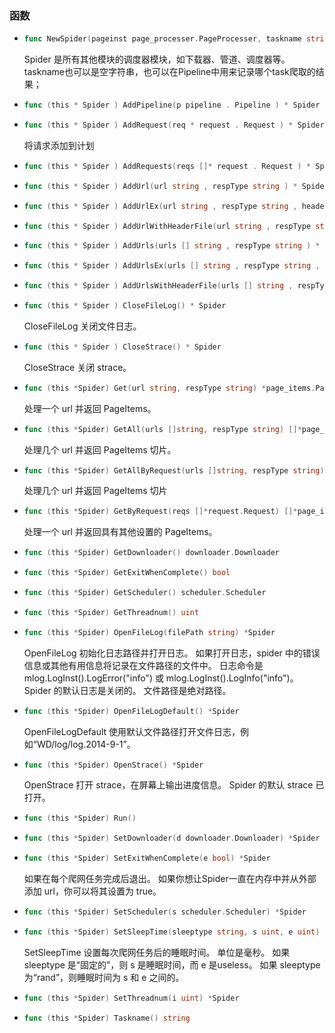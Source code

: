 ### 函数

* ```go
  func NewSpider(pageinst page_processer.PageProcesser, taskname string) *Spider
  ```

  Spider 是所有其他模块的调度器模块，如下载器、管道、调度器等。 taskname也可以是空字符串，也可以在Pipeline中用来记录哪个task爬取的结果； 

* ```go
  func (this * Spider ) AddPipeline(p pipeline . Pipeline ) * Spider 
  ```

* ```go
  func (this * Spider ) AddRequest(req * request . Request ) * Spider 
  ```

  将请求添加到计划 

* ```go
  func (this * Spider ) AddRequests(reqs []* request . Request ) * Spider 
  ```

* ```go
  func (this * Spider ) AddUrl(url string , respType string ) * Spider
  ```

* ```go
  func (this * Spider ) AddUrlEx(url string , respType string , headerFile string , proxyHost string ) * Spider 
  ```

* ```go
  func (this * Spider ) AddUrlWithHeaderFile(url string , respType string , headerFile string ) * Spider 
  ```

* ```go
  func (this * Spider ) AddUrls(urls [] string , respType string ) * Spider 
  ```

* ```go
  func (this * Spider ) AddUrlsEx(urls [] string , respType string , headerFile string , proxyHost string ) * Spider 
  ```

* ```go
  func (this * Spider ) AddUrlsWithHeaderFile(urls [] string , respType string , headerFile string ) * Spider 
  ```

* ```go
  func (this * Spider ) CloseFileLog() * Spider 
  ```

  CloseFileLog 关闭文件日志。 

* ```go
  func (this * Spider ) CloseStrace() * Spider 
  ```

  CloseStrace 关闭 strace。 

* ```go
  func (this *Spider) Get(url string, respType string) *page_items.PageItems
  ```

  处理一个 url 并返回 PageItems。 

* ```go
  func (this *Spider) GetAll(urls []string, respType string) []*page_items.PageItems
  ```

  处理几个 url 并返回 PageItems 切片。 

* ```go
  func (this *Spider) GetAllByRequest(urls []string, respType string) []*page_items.PageItems
  ```

  处理几个 url 并返回 PageItems 切片 

* ```go
  func (this *Spider) GetByRequest(reqs []*request.Request) []*page_items.PageItems
  ```

  处理一个 url 并返回具有其他设置的 PageItems。

* ```go
  func (this *Spider) GetDownloader() downloader.Downloader
  ```

* ```go
  func (this *Spider) GetExitWhenComplete() bool
  ```

* ```go
  func (this *Spider) GetScheduler() scheduler.Scheduler
  ```

* ```go
  func (this *Spider) GetThreadnum() uint
  ```

* ```go
  func (this *Spider) OpenFileLog(filePath string) *Spider
  ```

  OpenFileLog 初始化日志路径并打开日志。  如果打开日志，spider 中的错误信息或其他有用信息将记录在文件路径的文件中。   日志命令是 mlog.LogInst().LogError("info") 或 mlog.LogInst().LogInfo("info")。  Spider 的默认日志是关闭的。  文件路径是绝对路径。

* ```go
  func (this *Spider) OpenFileLogDefault() *Spider
  ```

  OpenFileLogDefault 使用默认文件路径打开文件日志，例如“WD/log/log.2014-9-1”。

* ```go
  func (this *Spider) OpenStrace() *Spider
  ```

  OpenStrace 打开 strace，在屏幕上输出进度信息。  Spider 的默认 strace 已打开。

* ```go
  func (this *Spider) Run()
  ```

* ```go
  func (this *Spider) SetDownloader(d downloader.Downloader) *Spider
  ```

* ```go
  func (this *Spider) SetExitWhenComplete(e bool) *Spider
  ```

  如果在每个爬网任务完成后退出。  如果你想让Spider一直在内存中并从外部添加 url，你可以将其设置为 true。

* ```go
  func (this *Spider) SetScheduler(s scheduler.Scheduler) *Spider
  ```

* ```go
  func (this *Spider) SetSleepTime(sleeptype string, s uint, e uint) *Spider
  ```

  SetSleepTime 设置每次爬网任务后的睡眠时间。  单位是毫秒。  如果 sleeptype 是“固定的”，则 s 是睡眠时间，而 e 是useless。  如果 sleeptype 为“rand”，则睡眠时间为 s 和 e 之间的。

* ```go
  func (this *Spider) SetThreadnum(i uint) *Spider
  ```

* ```go
  func (this *Spider) Taskname() string
  ```

